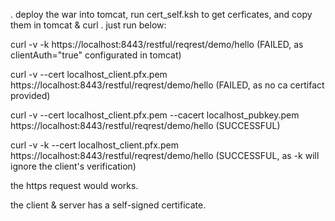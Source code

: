 . deploy the war into tomcat, run cert_self.ksh to get cerficates, and copy them in tomcat & curl
. just run below:

curl -v -k https://localhost:8443/restful/reqrest/demo/hello 
		(FAILED, as clientAuth="true" configurated in tomcat)
		
curl -v --cert localhost_client.pfx.pem https://localhost:8443/restful/reqrest/demo/hello
		(FAILED, as no ca certifact provided)
		
curl -v --cert localhost_client.pfx.pem --cacert localhost_pubkey.pem https://localhost:8443/restful/reqrest/demo/hello
		(SUCCESSFUL)

curl -v -k --cert localhost_client.pfx.pem https://localhost:8443/restful/reqrest/demo/hello
		(SUCCESSFUL, as -k will ignore the client's verification)

the https request would works.

the client & server has a self-signed certificate.